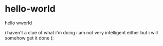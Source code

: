 # hello-world

hello wworld

i haven't a clue of what i'm doing
i am not very intelligent either
but i will somehow get it done (:
